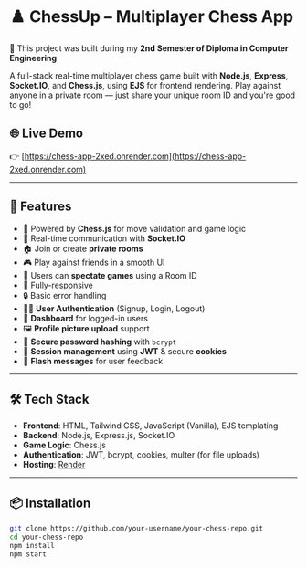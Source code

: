 # ♟️ ChessUp – Multiplayer Chess App

🚧 This project was built during my **2nd Semester of Diploma in Computer Engineering**

A full-stack real-time multiplayer chess game built with **Node.js**, **Express**, **Socket.IO**, and **Chess.js**, using **EJS** for frontend rendering. Play against anyone in a private room — just share your unique room ID and you're good to go!

## 🌐 Live Demo
👉 [https://chess-app-2xed.onrender.com](https://chess-app-2xed.onrender.com)

---

## 🚀 Features

- 🧠 Powered by **Chess.js** for move validation and game logic  
- 🔌 Real-time communication with **Socket.IO**  
- 🏠 Join or create **private rooms**  
- 🎮 Play against friends in a smooth UI  
- 👀 Users can **spectate games** using a Room ID  
- 📱 Fully-responsive
- 🔒 Basic error handling  
- 🧑‍💻 **User Authentication** (Signup, Login, Logout)  
- 🧾 **Dashboard** for logged-in users  
- 🖼️ **Profile picture upload** support  
- 🔐 **Secure password hashing** with `bcrypt`  
- 🍪 **Session management** using **JWT** & secure **cookies**  
- 💬 **Flash messages** for user feedback  

---

## 🛠️ Tech Stack

- **Frontend**: HTML, Tailwind CSS, JavaScript (Vanilla), EJS templating  
- **Backend**: Node.js, Express.js, Socket.IO  
- **Game Logic**: Chess.js  
- **Authentication**: JWT, bcrypt, cookies, multer (for file uploads)  
- **Hosting**: [Render](https://render.com)

---

## 📦 Installation

```bash
git clone https://github.com/your-username/your-chess-repo.git
cd your-chess-repo
npm install
npm start
